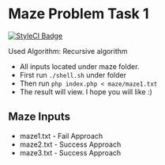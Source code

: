 # Maze Problem Task 1

[![StyleCI Badge](https://styleci.io/repos/94521668/shield?style=flat-square&branch=master)](https://styleci.io/repos/94521668/)

Used Algorithm: Recursive algorithm

* All inputs located under maze folder.
* First run ```./shell.sh``` under folder
* Then run ```php index.php < maze/maze1.txt```
* The result will view. I hope you will like :)


## Maze Inputs

* maze1.txt - Fail Approach
* maze2.txt - Success Approach
* maze3.txt - Success Approach
